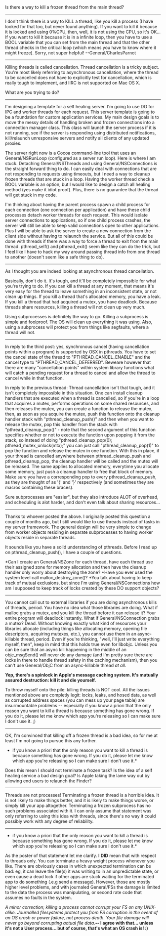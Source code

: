 Is there a way to kill a frozen thread from the main thread?

----

I don't think there is a way to KILL a thread, like you kill a process (I have looked for that too, but never found anything). If you want to kill it because it is locked and using 0%CPU, then, well, it is not using the CPU, so it's OK... If you want to kill it because it is in a infinite loop, then you have to use a BOOL variable that you can set from the main thread and that the other thread checks in the critical loop (which means you have to know where it might freeze). Sorry, not super helpful!  --General/CharlesParnot

----

Killing threads is called cancellation. Thread cancellation is a tricky subject. You're most likely referring to asynchronous cancellation, where the thread to be cancelled does not have to explicitly test for cancellation, which is really tough to implement, and IIRC is not supported on Mac OS X.

What are you trying to do?

----

I'm designing a template for a self healing server. I'm going to use DO for IPC and worker threads for each request. This server template is going to be a foundation for custom application services. My main design goals is to move the messy details of handling broken and frozen connections into a connection manager class. This class will launch the server process if it is not running, see if the server is responding using distributed notifications, kill/relaunch unresponsive servers and notify all clients of any updated proxies.  

The server right now is a Cocoa command-line tool that uses an General/NSRunLoop (configured as a server run loop). Here is where I am stuck. Detaching General/NSThreads and using General/NSConnections is the straight forward thing to do. I can easily deal with connections that are not responding to requests using timeouts, but I need a way to cleanup frozen threads that are stuck in a loop. Having the worker thread check a BOOL variable is an option, but I would like to design a catch all healing method (yes make it idiot proof). Plus, there is no guarantee that the thread will get stuck in my code. 

I'm thinking about having the parent process spawn a child process for each connection (one connection per application) and have these child processes detach worker threads for each request. This would isolate server connections to applications, so if one child process crashes, the server will still be able to keep valid connections open to other applications. Plus I will be able to ask the server to create a new connection from the client side without having to relaunch the service. But all of this could be done with threads if there was a way to force a thread to exit from the main thread.     pthread_self() and     pthread_exit() seem like they can do the trick, but I feel like I have to hack my way around passing thread info from one thread to another (doesn't seem like a safe thing to do). 

----

As I thought you are indeed looking at asynchronous thread cancellation.

Basically, don't do it. It's tough, and it'll be completely impossible for what you're trying to do. If you can kill a thread at any moment, that means it's very easy for the thread to leave something in an inconsistent state, or not clean up things. If you kill a thread that's allocated memory, you have a leak. If you kill a thread that had acquired a mutex, you have deadlock. Because threads share resources, killing a thread will not clean up very much.

Using subprocesses is definitely the way to go. Killing a subprocess is simple and foolproof. The OS will clean up everything it was using. Also, using a subprocess will protect you from things like segfaults, where a thread will not.

----

In reply to the third post: yes, synchronous cancel (having cancellation points within a program) is supported by OSX in pthreads. You have to set the cancel state of the thread to "PTHREAD_CANCEL_ENABLE" and the cancel type to "PTHREAD_CANCEL_DEFERRED". Beweare however that there are many "cancellation points" within system library functions what will catch a pending request for a thread to cancel and allow the thread to cancel while in that function.

In reply to the previous thread: Thread cancellation isn't that tough, and it isn't completely impossible in this situation. One can install cleanup handlers that are executed when a thread is cancelled, so if you're in a loop that acquires a mutex, performs operations on some shared resources, and then releases the mutex, you can create a function to release the mutex, then, as soon as you acquire the mutex, push this function onto the cleanup handler stack with "pthread_cleanup_push()" and then when you want to release the mutex, pop this handler from the stack with "pthread_cleanup_pop()" - note that the second argument of this function specifies whether or not to execute the function upon popping it from the stack, so instead of doing "pthread_cleanup_pop(0); pthread_mutex_unlock(mtx);" you can just call "pthread_cleanup_pop(1)" to pop the function and release the mutex in one function. With this in place, if your thread is cancelled anywhere between pthread_cleanup_push and pthread_cleanup_pop, the cleanup handler will be called and the mutex will be released. The same applies to allocated memory, everytime you allocate some memory, just push a cleanup handler to free that block of memory. Make sure you have a corresponding pop to every pthread_cleanup_push, as they are thought of as '{' and '}' respectively (and sometimes they are macros containing these braces).

Sure subprocesses are "easier", but they also introduce ALOT of overhead, and scheduling is alot harder, and don't even talk about sharing resources...

----

Thanks to whoever posted the above. I originally posted this question a couple of months ago, but I still would like to use threads instead of tasks in my server framework. The general design will be very simple to change from worker objects residing in separate subprocesses to having worker objects reside in separate threads. 

It sounds like you have a solid understanding of pthreads. Before I read up on     pthread_cleanup_push(), I have a couple of questions. 


*Can I create an General/NSZone for each thread, have each thread use their assigned zone for memory allocation and then have the cleanup handler only worry about destroying the zone?
*Have you ever used the system level call     malloc_destroy_zone()?
*You talk about having to keep track of mutual exclusions, but since I'm using General/NSConnections how am I supposed to keep track of locks created by these DO support objects? 


----

You cannot call out to external libraries if you are doing asynchronous kills of threads, period. You have no idea what those libraries are doing. What if malloc grabs a mutex, and you kill the thread before it can release it? Your entire program will deadlock instantly. What if General/NSConnection grabs a mutex? Dead. Without knowing exactly what kind of resources your libraries allocate (including things like allocating memory, opening file descriptors, acquiring mutexes, etc.), you cannot use them in an async-killable thread, period. Even if you're thinking, "well, I'll just write everything myself, then", keep in mind that this holds true even for libobjc. Unless you can be sure that an async kill happening in the middle of an objc_msgSend() will never do any damage (and I'm pretty sure there are locks in there to handle thread safety in the caching mechanism), then you can't use General/ObjC from an async-killable thread *at all*.

**Yep, there's a spinlock in Apple's message caching system. It's mutually assured destruction: kill it and die yourself.**

To throw myself onto the pile: killing threads is NOT cool.  All the issues mentioned above are completly legit: locks, leaks, and hosed data, as well as corrupted address spaces (you can mess up your page table) are insurmountable problems -- especially if you know a priori that the only reason you want to kill a thread is because something has gone wrong.  If you do it, please let me know which app you're releasing so I can make sure I don't use it.  ;)

----

OK, I'm convinced that killing off a frozen thread is a bad idea, so for me at least I'm not going to pursue this any further.

* if you know a priori that the only reason you want to kill a thread is because something has gone wrong.  If you do it, please let me know which app you're releasing so I can make sure I don't use it.*

Does this mean I should not terminate a frozen task? Is the idea of a self healing service a bad design goal? Is Apple taking the lame way out by allowing end users to relaunch the Finder?

----

Threads are not processes! Terminating a frozen thread is a horrible idea. It is not likely to make things better, and it is likely to make things worse, or simply kill your app altogether. Terminating a frozen subprocess has no such problems associated with it. I can only assume that statement was only referring to using this idea with threads, since there's no way it could possibly work with any degree of reliability.

----
* if you know a priori that the only reason you want to kill a thread is because something has gone wrong.  If you do it, please let me know which app you're releasing so I can make sure I don't use it.*

As the poster of that statement let me clarify.  I **DID** mean that with respect to threads only.  You can terminate a heavy weight process whenever you like.  There are obviously cases in which unexpected termination can be bad: eg, it can leave the file(s) it was writing to in an unpredictable state, or even cause a dead lock if other apps are stuck waiting for the terminated app to do something (.e.g send a message).  However, those are mostly higher level problems, and with journaled General/FSs the damage is limited to the data the process was manipulating, or second rate code that assumes no faults in the system.

*A minor correction; killing a process cannot corrupt your FS on any UNIX-alike. Journalled filesystems protect you from FS corruption in the event of an OS crash or power failure, not process death. Your file damage will never go beyond corrupting actual file data.***-- I agree with that... unless it's not a User process... but of course, that's what an OS crash is! :)**